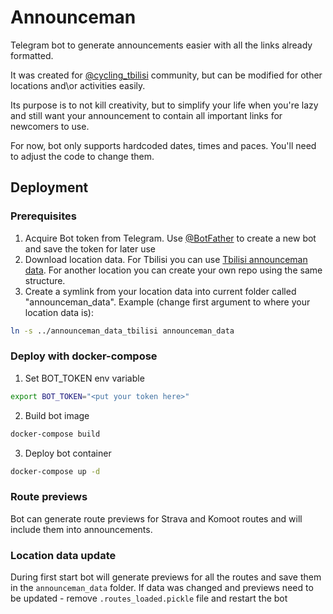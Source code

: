 # Announceman

Telegram bot to generate announcements easier with all the links already formatted.

It was created for [@cycling_tbilisi](http://t.me/cycling_tbilisi) community,
but can be modified for other locations and\or activities easily.

Its purpose is to not kill creativity, but to simplify your life when you're lazy
and still want your announcement to contain all important links for newcomers to use.

For now, bot only supports hardcoded dates, times and paces.
You'll need to adjust the code to change them.

## Deployment
### Prerequisites
1. Acquire Bot token from Telegram.
Use [@BotFather](http://t.me/botfather) to create a new bot and save the token for later use
2. Download location data. For Tbilisi you can use
[Tbilisi announceman data](https://github.com/lunrox/announceman_data_tbilisi).
For another location you can create your own repo using the same structure.
3. Create a symlink from your location data into current folder called "announceman_data".
Example (change first argument to where your location data is):
```bash
ln -s ../announceman_data_tbilisi announceman_data
```
### Deploy with docker-compose
1. Set BOT_TOKEN env variable
```bash
export BOT_TOKEN="<put your token here>"
```
2. Build bot image
```bash
docker-compose build
```
3. Deploy bot container
```bash
docker-compose up -d
```

### Route previews
Bot can generate route previews for Strava and Komoot routes and will include
them into announcements.

### Location data update
During first start bot will generate previews for all the routes
and save them in the `announceman_data` folder. If data was changed and previews
need to be updated - remove `.routes_loaded.pickle` file and restart the bot
